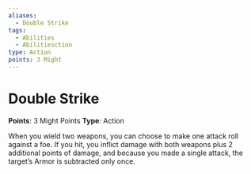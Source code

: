 ```yaml
---
aliases:
  - Double Strike
tags:
  - Abilities
  - Abilitiesction
type: Action
points: 3 Might
---
```


# Double Strike

**Points**: 3 Might Points
**Type**: Action

When you wield two weapons, you can choose to make one attack roll against a foe. If you hit, you inflict damage with both weapons plus 2 additional points of damage, and because you made a single attack, the target’s Armor is subtracted only once.
